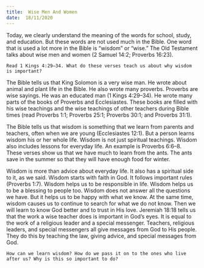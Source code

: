 ```yaml
---
title:  Wise Men And Women 
date:  18/11/2020
---
```


Today, we clearly understand the meaning of the words for school, study, and education. But these words are not used much in the Bible. One word that is used a lot more in the Bible is “wisdom” or “wise.” The Old Testament talks about wise men and women (2 Samuel 14:2; Proverbs 16:23).

`Read 1 Kings 4:29–34. What do these verses teach us about why wisdom is important?`

The Bible tells us that King Solomon is a very wise man. He wrote about animal and plant life in the Bible. He also wrote many proverbs. Proverbs are wise sayings. He was an educated man (1 Kings 4:29–34). He wrote many parts of the books of Proverbs and Ecclesiastes. These books are filled with his wise teachings and the wise teachings of other teachers during Bible times (read Proverbs 1:1; Proverbs 25:1; Proverbs 30:1; and Proverbs 31:1).

The Bible tells us that wisdom is something that we learn from parents and teachers, often when we are young (Ecclesiastes 12:1). But a person learns wisdom his or her whole life. Wisdom is not just spiritual teachings. Wisdom also includes lessons for everyday life. An example is Proverbs 6:6–8. These verses show us that we have much to learn from the ants. The ants save in the summer so that they will have enough food for winter.

Wisdom is more than advice about everyday life. It also has a spiritual side to it, as we said. Wisdom starts with faith in God. It follows important rules (Proverbs 1:7). Wisdom helps us to be responsible in life. Wisdom helps us to be a blessing to people too. Wisdom does not answer all the questions we have. But it helps us to be happy with what we know. At the same time, wisdom causes us to continue to search for what we do not know. Then we will learn to know God better and to trust in His love. Jeremiah 18:18 tells us that the work a wise teacher does is important in God’s eyes. It is equal to the work of a religious leader and a special messenger. Teachers, religious leaders, and special messengers all give messages from God to His people. They do this by teaching the law, giving advice, and special messages from God.

`How can we learn wisdom? How do we pass it on to the ones who live after us? Why is this so important to do?`